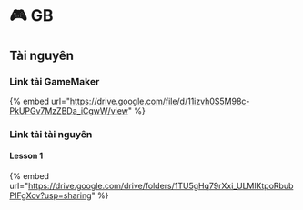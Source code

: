 # 🎮 GB

## Tài nguyên

### Link tải GameMaker

{% embed url="https://drive.google.com/file/d/11izvh0S5M98c-PkUPGv7MzZBDa_iCgwW/view" %}

### Link tải tài nguyên

#### Lesson 1

{% embed url="https://drive.google.com/drive/folders/1TU5gHq79rXxi_ULMlKtpoRbubPIFgXov?usp=sharing" %}

